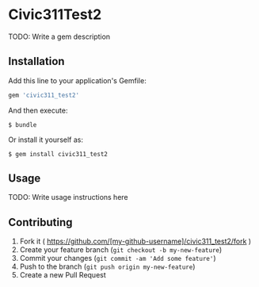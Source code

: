# Civic311Test2

TODO: Write a gem description

## Installation

Add this line to your application's Gemfile:

```ruby
gem 'civic311_test2'
```

And then execute:

    $ bundle

Or install it yourself as:

    $ gem install civic311_test2

## Usage

TODO: Write usage instructions here

## Contributing

1. Fork it ( https://github.com/[my-github-username]/civic311_test2/fork )
2. Create your feature branch (`git checkout -b my-new-feature`)
3. Commit your changes (`git commit -am 'Add some feature'`)
4. Push to the branch (`git push origin my-new-feature`)
5. Create a new Pull Request
